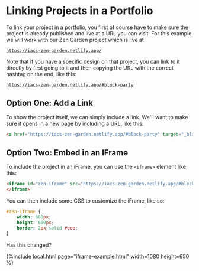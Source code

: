 # Linking Projects in a Portfolio

To link your project in a portfolio, you first of course have to make sure the project is already published
and live at a URL you can visit. For this example we will work with our Zen Garden project which is live
at

<code>https://iacs-zen-garden.netlify.app/</code>

Note that if you have a specific design on that project, you can link to it directly by first going to it and then copying
the URL with the correct hashtag on the end, like this:

<code>https://iacs-zen-garden.netlify.app/#block-party</code>

## Option One: Add a Link

To show the project itself, we can simply include a link. We'll want to make sure it opens in a new page by including
a URL, like this:

```html
<a href="https://iacs-zen-garden.netlify.app/#block-party" target="_blank">See my Zen Garden Page</a>
```

## Option Two: Embed in an IFrame

To include the project in an iFrame, you can use the `<iframe>` element like this:

```html
<iframe id="zen-iframe" src="https://iacs-zen-garden.netlify.app/#block-party">
</iframe>
```

You can then include some CSS to customize the iFrame, like so:

```css
#zen-iframe {
    width: 880px;
    height: 600px;
    border: 2px solid #eee;
}

```

Has this changed?

{%include local.html page="iframe-example.html" width=1080 height=650 %}
